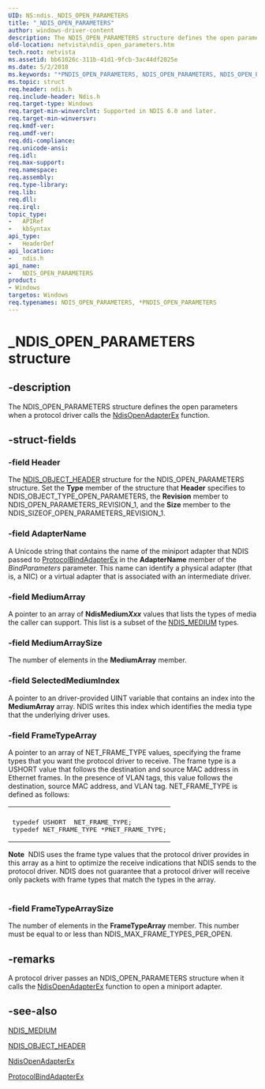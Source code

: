 ```yaml
---
UID: NS:ndis._NDIS_OPEN_PARAMETERS
title: "_NDIS_OPEN_PARAMETERS"
author: windows-driver-content
description: The NDIS_OPEN_PARAMETERS structure defines the open parameters when a protocol driver calls the NdisOpenAdapterEx function.
old-location: netvista\ndis_open_parameters.htm
tech.root: netvista
ms.assetid: bb61026c-311b-41d1-9fcb-3ac44df2025e
ms.date: 5/2/2018
ms.keywords: "*PNDIS_OPEN_PARAMETERS, NDIS_OPEN_PARAMETERS, NDIS_OPEN_PARAMETERS structure [Network Drivers Starting with Windows Vista], PNDIS_OPEN_PARAMETERS, PNDIS_OPEN_PARAMETERS structure pointer [Network Drivers Starting with Windows Vista], _NDIS_OPEN_PARAMETERS, ndis/NDIS_OPEN_PARAMETERS, ndis/PNDIS_OPEN_PARAMETERS, netvista.ndis_open_parameters, protocol_structures_ref_6de65643-050b-43b6-875f-13c493b3d9de.xml"
ms.topic: struct
req.header: ndis.h
req.include-header: Ndis.h
req.target-type: Windows
req.target-min-winverclnt: Supported in NDIS 6.0 and later.
req.target-min-winversvr: 
req.kmdf-ver: 
req.umdf-ver: 
req.ddi-compliance: 
req.unicode-ansi: 
req.idl: 
req.max-support: 
req.namespace: 
req.assembly: 
req.type-library: 
req.lib: 
req.dll: 
req.irql: 
topic_type:
-	APIRef
-	kbSyntax
api_type:
-	HeaderDef
api_location:
-	ndis.h
api_name:
-	NDIS_OPEN_PARAMETERS
product:
- Windows
targetos: Windows
req.typenames: NDIS_OPEN_PARAMETERS, *PNDIS_OPEN_PARAMETERS
---
```


# _NDIS_OPEN_PARAMETERS structure


## -description


The NDIS_OPEN_PARAMETERS structure defines the open parameters when a protocol driver calls the 
  <a href="https://msdn.microsoft.com/library/windows/hardware/ff563715">NdisOpenAdapterEx</a> function.


## -struct-fields




### -field Header

The 
     <a href="https://msdn.microsoft.com/library/windows/hardware/ff566588">NDIS_OBJECT_HEADER</a> structure for the
     NDIS_OPEN_PARAMETERS structure. Set the 
     <b>Type</b> member of the structure that 
     <b>Header</b> specifies to NDIS_OBJECT_TYPE_OPEN_PARAMETERS, the 
     <b>Revision</b> member to NDIS_OPEN_PARAMETERS_REVISION_1, and the 
     <b>Size</b> member to the NDIS_SIZEOF_OPEN_PARAMETERS_REVISION_1.


### -field AdapterName

A Unicode string that contains the name of the miniport adapter that NDIS passed to 
     <a href="https://msdn.microsoft.com/1958722e-012e-4110-a82c-751744bcf9b5">ProtocolBindAdapterEx</a> in the 
     <b>AdapterName</b> member of the 
     <i>BindParameters</i> parameter. This name can identify a physical adapter (that is, a NIC) or a virtual
     adapter that is associated with an intermediate driver.


### -field MediumArray

A pointer to an array of 
     <b>NdisMedium<i>Xxx</i></b> values that lists the types of media the caller can support. This list is a subset of the 
     <a href="https://msdn.microsoft.com/library/windows/hardware/ff565910">NDIS_MEDIUM</a> types.


### -field MediumArraySize

The number of elements in the 
     <b>MediumArray</b> member.


### -field SelectedMediumIndex

A pointer to an driver-provided UINT variable that contains an index into the 
     <b>MediumArray</b> array. NDIS writes this index which identifies the media type that the underlying
     driver uses.


### -field FrameTypeArray

A pointer to an array of NET_FRAME_TYPE values, specifying the frame types that you want the
     protocol driver to receive. The frame type is a USHORT value that follows the destination and source MAC
     address in Ethernet frames. In the presence of VLAN tags, this value follows the destination, source MAC
     address, and VLAN tag. NET_FRAME_TYPE is defined as follows:
     

<div class="code"><span codelanguage=""><table>
<tr>
<th></th>
</tr>
<tr>
<td>
<pre>typedef USHORT  NET_FRAME_TYPE;
typedef NET_FRAME_TYPE *PNET_FRAME_TYPE;</pre>
</td>
</tr>
</table></span></div>
<div class="alert"><b>Note</b>  NDIS uses the frame type values that the protocol driver provides in this array as
     a hint to optimize the receive indications that NDIS sends to the protocol driver. NDIS does not
     guarantee that a protocol driver will receive only packets with frame types that match the types in the
     array.</div>
<div> </div>

### -field FrameTypeArraySize

The number of elements in the 
     <b>FrameTypeArray</b> member. This number must be equal to or less than
     NDIS_MAX_FRAME_TYPES_PER_OPEN.


## -remarks



A protocol driver passes an NDIS_OPEN_PARAMETERS structure when it calls the 
    <a href="https://msdn.microsoft.com/library/windows/hardware/ff563715">NdisOpenAdapterEx</a> function to open a
    miniport adapter.




## -see-also




<a href="https://msdn.microsoft.com/library/windows/hardware/ff565910">NDIS_MEDIUM</a>



<a href="https://msdn.microsoft.com/library/windows/hardware/ff566588">NDIS_OBJECT_HEADER</a>



<a href="https://msdn.microsoft.com/library/windows/hardware/ff563715">NdisOpenAdapterEx</a>



<a href="https://msdn.microsoft.com/1958722e-012e-4110-a82c-751744bcf9b5">ProtocolBindAdapterEx</a>
 

 

